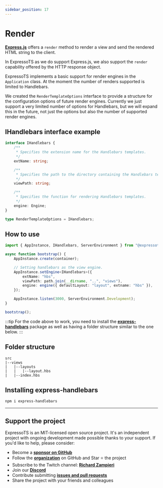 ```yaml
---
sidebar_position: 17
---
```


# Render

**[Express.js](https://expressjs.com/en/5x/api.html#res.render)** offers a `render` method to render a view and send the rendered HTML string to the client.

In ExpressoTS as we do support Express.js, we also support the `render` capability offered by the HTTP response object.

ExpressoTS implements a basic support for render engines in the `Application` class. At the moment the number of renders supported is limited to Handlebars.

We created the `RenderTemplateOptions` interface to provide a structure for the configuration options of future render engines.
Currently we just support a very limited number of options for Handlebars, but we will expand this in the future, not just the options but also the number of supported render engines.

## IHandlebars interface example

```typescript
interface IHandlebars {
    /**
     * Specifies the extension name for the Handlebars templates.
     */
    extName: string;

    /**
     * Specifies the path to the directory containing the Handlebars templates.
     */
    viewPath: string;

    /**
     * Specifies the function for rendering Handlebars templates.
     */
    engine: Engine;
}

type RenderTemplateOptions = IHandlebars;
```

## How to use

```typescript
import { AppInstance, IHandlebars, ServerEnvironment } from "@expressots/core";

async function bootstrap() {
    AppInstance.create(container);

    // Setting handlebars as the view engine.
    AppInstance.setEngine<IHandlebars>({
        extName: "hbs",
        viewPath: path.join(__dirname, "..", "views"),
        engine: engine({ defaultLayout: "layout", extname: "hbs" }),
    });

    AppInstance.listen(3000, ServerEnvironment.Development);
}

bootstrap();
```

:::tip
For the code above to work, you need to install the **[express-handlebars](https://www.npmjs.com/package/express-handlebars)** package as well as having a folder structure similar to the one below.
:::

## Folder structure

```tree
src
|--views
|   |--layouts
|   |   |--layout.hbs
|   |--index.hbs
```

## Installing express-handlebars

```bash
npm i express-handlebars
```

---

## Support the project

ExpressoTS is an MIT-licensed open source project. It's an independent project with ongoing development made possible thanks to your support. If you'd like to help, please consider:

-   Become a **[sponsor on GitHub](https://github.com/sponsors/expressots)**
-   Follow the **[organization](https://github.com/expressots)** on GitHub and Star ⭐ the project
-   Subscribe to the Twitch channel: **[Richard Zampieri](https://www.twitch.tv/richardzampieri)**
-   Join our **[Discord](https://discord.com/invite/PyPJfGK)**
-   Contribute submitting **[issues and pull requests](https://github.com/expressots/expressots/issues/new/choose)**
-   Share the project with your friends and colleagues
